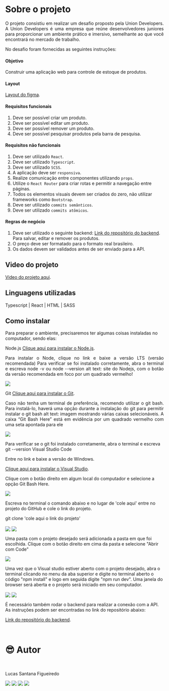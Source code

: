 # Sobre o projeto

<p align="justify">
O projeto consistiu em realizar um desafio proposto pela Union Developers. A Union Developers é uma empresa que reúne desenvolvedores juniores para proporcionar um ambiente prático e imersivo, semelhante ao que você encontrará no mercado de trabalho.

No desafio foram fornecidas as seguintes instruções:

</p>

#### Objetivo

<p align="justify">
Construir uma aplicação web para controle de estoque de produtos.
</p>

#### Layout

<a href="https://www.figma.com/file/lFQtZ0pAKLBY5a4PqGo46y/Challenges-Union---e-manager?type=design&mode=design&t=aILXLawkOb8WgIzf-0">Layout do figma</a>.

#### Requisitos funcionais

1. Deve ser possível criar um produto.
2. Deve ser possível editar um produto.
3. Deve ser possível remover um produto.
4. Deve ser possível pesquisar produtos pela barra de pesquisa.

#### Requisitos não funcionais

1. Deve ser utilizado `React`.
2. Deve ser utilizado `Typescript`.
3. Deve ser utilizado `SCSS`.
4. A aplicação deve ser `responsiva`.
5. Realize comunicação entre componentes utilizando `props`.
6. Utilize o `React Router` para criar rotas e permitir a navegação entre páginas.
7. Todos os elementos visuais devem ser criados do zero, não utilizar frameworks como `Bootstrap`.
8. Deve ser utilizado `commits semânticos`.
9. Deve ser utilizado `commits atômicos`.

#### Regras de negócio

1.  Deve ser utilizado o seguinte backend:
    <a href="https://github.com/union-developers-group/e-manager-backend">Link do repositório do backend</a>.
    Para salvar, editar e remover os produtos.
2.  O preço deve ser formatado para o formato real brasileiro.
3.  Os dados devem ser validados antes de ser enviado para a API.

## Video do projeto

<a href="https://www.youtube.com/watch?v=wWE6dqPuIK8">Video do projeto aqui</a>.

## Linguagens utilizadas

Typescript | React | HTML | SASS

## Como instalar

Para preparar o ambiente, precisaremos ter algumas coisas instaladas no computador, sendo elas:

Node.js
<a href="https://nodejs.org/pt-br">Clique aqui para instalar o Node.js</a>.

<p align="justify">
Para instalar o Node, clique no link e baixe a versão LTS (versão recomendada)
Para verificar se foi instalado corretamente, abra o terminal e escreva node -v ou node --version
alt text: site do Nodejs, com o botão da versão recomendada em foco por um quadrado vermelho!
</p>

<img align="center" src='./public/images/readme/instrucao-node.png'>

Git
<a href="https://git-scm.com/download/windows">Clique aqui para instalar o Git</a>.

<p align="justify">
Caso não tenha um terminal de preferência, recomendo utilizar o git bash. Para instalá-lo, haverá uma opção durante a instalação do git para permitir instalar o git bash
alt text: imagem mostrando várias caixas selecionáveis. A caixa “Git Bash Here” está em evidência por um quadrado vermelho com uma seta apontada para ele
</p>

<img align="center" src='./public/images/readme/instrucao-git.png'>

Para verificar se o git foi instalado corretamente, abra o terminal e escreva git --version
Visual Studio Code

Entre no link e baixe a versão de Windows.

<a href="https://code.visualstudio.com/download">Clique aqui para instalar o Visual Studio</a>.

Clique com o botão direito em algum local do computador e selecione a opção Git Bash Here.

<img align="center" src='./public/images/readme/instrucao-gitBashHere.png'>

Escreva no terminal o comando abaixo e no lugar de 'cole aqui' entre no projeto do GitHub e cole o link do projeto.

git clone 'cole aqui o link do projeto'

<img align="center" src='./public/images/readme/instrucao-clone.png'>

<img align="center" src='./public/images/readme/instrucao-gitClone.png'>

Uma pasta com o projeto desejado será adicionada a pasta em que foi escolhida.
Clique com o botão direito em cima da pasta e selecione "Abrir com Code"

<img align="center" src='./public/images/readme/instrucao-abrirCode.png'>

Uma vez que o Visual studio estiver aberto com o projeto desejado, abra o terminal clicando no menu da aba superior e digite no terminal aberto o código "npm install" e logo em seguida digite "npm run dev". Uma janela do browser será aberta e o projeto será iniciado em seu computador.

<img align="center" src='./public/images/readme/instrucao-terminal.png'>

<img align="center" src='./public/images/readme/instrucao-npm.png'>

É necessário também rodar o backend para realizar a conexão com a API. As instruções podem ser encontradas no link do repositório abaixo:

<a href="https://github.com/union-developers-group/e-manager-backend">Link do repositório do backend</a>.

<br />

# :sunglasses: Autor <a name="id07"></a>

<br />

Lucas Santana Figueiredo

<div>
 <a href="https://discordapp.com/users/254746660549296128" target="_blank"><img src="https://img.shields.io/badge/Discord-7289DA?style=for-the-badge&logo=discord&logoColor=white" target="_blank"></a>
  <a href = "mailto:santanafx@hotmail.com"><img src="https://img.shields.io/badge/-Gmail-%23333?style=for-the-badge&logo=gmail&logoColor=white" target="_blank"></a>
  <a href="https://www.linkedin.com/in/lucas-santana-figueiredo/" target="_blank"><img src="https://img.shields.io/badge/-LinkedIn-%230077B5?style=for-the-badge&logo=linkedin&logoColor=white" target="_blank"></a>
  <a href="https://wa.me/5531997915854" target="_blank"><img src=https://img.shields.io/badge/WhatsApp-25D366?style=for-the-badge&logo=whatsapp&logoColor=white></a>
</div>
